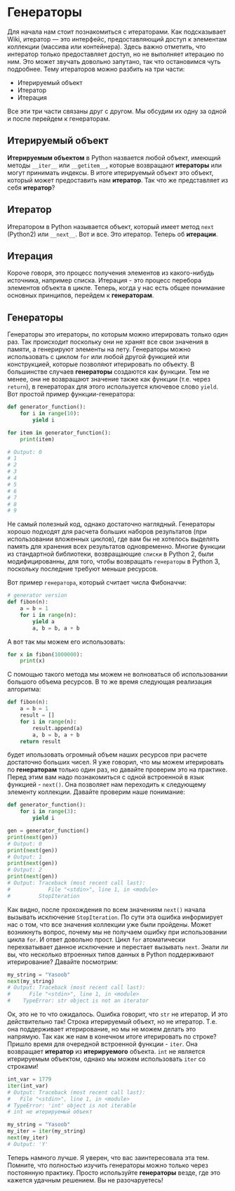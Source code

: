 # Генераторы

Для начала нам стоит познакомиться с итераторами. Как подсказывает Wiki, итератор —
это интерфейс, предоставляющий доступ к элементам коллекции (массива или
контейнера). Здесь важно отметить, что интератор только предоставляет доступ, но
не выполняет итерацию по ним. Это может звучать довольно запутано, так что
остановимся чуть подробнее. Тему итераторов можно разбить на три части:

- Итерируемый объект
- Итератор
- Итерация

Все эти три части связаны друг с другом. Мы обсудим их одну за одной и после
перейдем к генераторам.

## Итерируемый объект

**Итерируемым объектом** в Python назвается любой объект, имеющий методы
`__iter__` или `__getitem__`, которые возвращают **итераторы** или могут
принимать индексы. В итоге итерируемый объект это объект, который может
предоставить нам **итератор**. Так что же представляет из себя **итератор**?

## Итератор

Итератором в Python называется объект, который имеет метод `next` (Python2)
или `__next__`. Вот и все. Это итератор. Теперь об **итерации**.

## Итерация

Короче говоря, это процесс получения элементов из какого-нибудь источника,
например списка. Итерация - это процесс перебора элементов объекта в цикле.
Теперь, когда у нас есть общее понимание основных принципов, перейдем к
**генераторам**.

## Генераторы

Генераторы это итераторы, по которым можно итерировать только один раз. Так
происходит поскольку они не хранят все свои значения в памяти, а генерируют
элементы на лету. Генераторы можно использовать с циклом `for` или любой другой
функцией или конструкцией, которые позволяют итерировать по объекту. В
большинстве случаев **генераторы** создаются как функции. Тем не менее, они не
возвращают значение также как функции (т.е. через `return`), в генераторах
для этого используется ключевое слово `yield`. Вот простой пример
функции-генератора:

```python
def generator_function():
    for i in range(10):
        yield i

for item in generator_function():
    print(item)

# Output: 0
# 1
# 2
# 3
# 4
# 5
# 6
# 7
# 8
# 9
```

Не самый полезный код, однако достаточно наглядный. Генераторы хорошо подходят
для расчета больших наборов результатов (при использовании вложенных циклов), где
вам бы не хотелось выделять память для хранения всех результатов одновременно.
Многие функции из стандартной библиотеки, возвращающие `списки` в Python 2,
были модифицированны, для того, чтобы возвращать `генераторы` в Python 3,
поскольку последние требуют меньше ресурсов.

Вот пример `генератора`, который считает числа Фибоначчи:

```python
# generator version
def fibon(n):
    a = b = 1
    for i in range(n):
        yield a
        a, b = b, a + b
```

А вот так мы можем его использовать:

```python
for x in fibon(1000000):
    print(x)
```

С помощью такого метода мы можем не волноваться об использовании большого
объема ресурсов. В то же время следующая реализация алгоритма:

```python
def fibon(n):
    a = b = 1
    result = []
    for i in range(n):
        result.append(a)
        a, b = b, a + b
    return result
```

будет ипользовать огромный объем наших ресурсов при расчете достаточно больших
чисел. Я уже говорил, что мы можем итерировать по **генераторам** только один
раз, но давайте проверим это на практике. Перед этим вам надо познакомиться с
одной встроенной в язык функцией - `next()`. Она позволяет нам переходить к
следующему элементу коллекции. Давайте проверим наше понимание:

```python
def generator_function():
    for i in range(3):
        yield i

gen = generator_function()
print(next(gen))
# Output: 0
print(next(gen))
# Output: 1
print(next(gen))
# Output: 2
print(next(gen))
# Output: Traceback (most recent call last):
#            File "<stdin>", line 1, in <module>
#         StopIteration
```

Как видно, после прохождения по всем значениям `next()` начала вызывать
исключение `StopIteration`. По сути эта ошибка информирует нас о том, что все
значения коллекции уже были пройдены. Может возникнуть вопрос, почему мы не
получаем ошибку при использовании цикла `for`. И ответ довольно прост. Цикл
`for` атоматически перехватывает данное исключение и перестает вызывать
`next`. Знали ли вы, что несколько втроенных типов данных в Python
поддерживают итерирование? Давайте посмотрим:

```python
my_string = "Yasoob"
next(my_string)
# Output: Traceback (most recent call last):
#      File "<stdin>", line 1, in <module>
#    TypeError: str object is not an iterator
```

Ок, это не то что ожидалось. Ошибка говорит, что `str` не итератор. И это
действительно так! Строка итерируемый объект, но не итератор. Т.е. она
поддерживает итерирование, но мы не можем делать это напрямую. Так как же
нам в конечном итоге итерировать по строке? Пришло время для очередной
встроенной функции - `iter`. Она возвращает **итератор** из **итерируемого**
объекта. `int` не является итерируемым объектом, однако мы можем использовать
`iter` со строками!

```python
int_var = 1779
iter(int_var)
# Output: Traceback (most recent call last):
#   File "<stdin>", line 1, in <module>
# TypeError: 'int' object is not iterable
# int не итерируемый объект

my_string = "Yasoob"
my_iter = iter(my_string)
next(my_iter)
# Output: 'Y'
```

Теперь намного лучше. Я уверен, что вас заинтересовала эта тем.
Помните, что полностью изучить генераторы можно только через постоянную практику.
Просто используйте **генераторы** везде, где это кажется удачным решением.
Вы не разочаруетесь!

